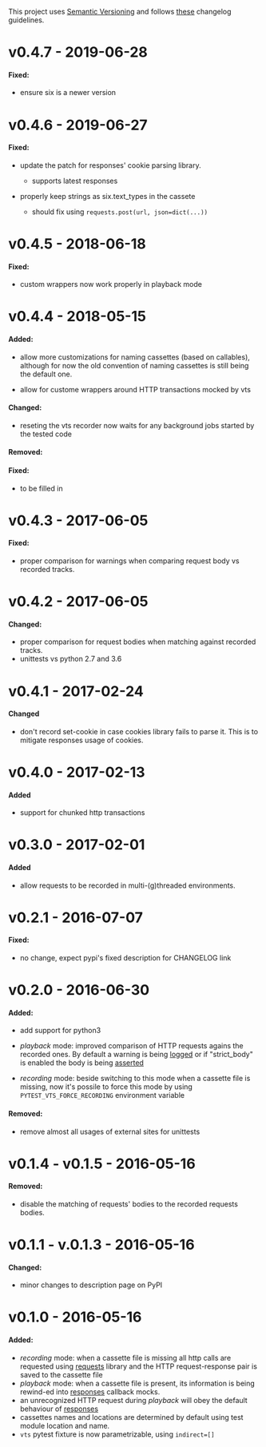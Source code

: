 This project uses [Semantic Versioning][] and follows [these][keepachangelog] changelog guidelines.

# v0.4.7 - 2019-06-28
#### Fixed:
  - ensure six is a newer version

# v0.4.6 - 2019-06-27
#### Fixed:

  - update the patch for responses' cookie parsing library.

      - supports latest responses

  - properly keep strings as six.text_types in the cassete

      - should fix using `requests.post(url, json=dict(...))`

# v0.4.5 - 2018-06-18
#### Fixed:
  - custom wrappers now work properly in playback mode

# v0.4.4 - 2018-05-15

#### Added:
  - allow more customizations for naming cassettes (based on
    callables), although for now the old convention of naming
    cassettes is still being the default one.

  - allow for custome wrappers around HTTP transactions mocked by vts

#### Changed:
  - reseting the vts recorder now waits for any background jobs
    started by the tested code

#### Removed:

#### Fixed:
  - to be filled in


# v0.4.3 - 2017-06-05
#### Fixed:
  - proper comparison for warnings when comparing request body vs recorded tracks.

# v0.4.2 - 2017-06-05
#### Changed:
  - proper comparison for request bodies when matching against recorded tracks.
  - unittests vs python 2.7 and 3.6

# v0.4.1 - 2017-02-24

#### Changed
  - don't record set-cookie in case cookies library fails to parse
    it. This is to mitigate responses usage of cookies.

# v0.4.0 - 2017-02-13

#### Added
  - support for chunked http transactions

# v0.3.0 - 2017-02-01

#### Added
  - allow requests to be recorded in multi-(g)threaded environments.


# v0.2.1 - 2016-07-07

#### Fixed:
  - no change, expect pypi's fixed description for CHANGELOG link


# v0.2.0 - 2016-06-30

#### Added:

  - add support for python3

  - *playback* mode: improved comparison of HTTP requests agains the
    recorded ones. By default a warning is being [logged][logging] or
    if "strict_body" is enabled the body is being
    [asserted][pytest assert]

  - *recording* mode: beside switching to this mode when a cassette
    file is missing, now it's possile to force this mode by using
    `PYTEST_VTS_FORCE_RECORDING` environment variable

#### Removed:

  - remove almost all usages of external sites for unittests


# v0.1.4 - v0.1.5 - 2016-05-16

#### Removed:

  - disable the matching of requests' bodies to the recorded requests
    bodies.


# v0.1.1 - v.0.1.3 - 2016-05-16

#### Changed:

  - minor changes to description page on PyPI


# v0.1.0 - 2016-05-16

#### Added:

  - *recording* mode: when a cassette file is missing all http calls are
    requested using [requests][] library and the HTTP request-response
    pair is saved to the cassette file
  - *playback* mode: when a cassette file is present, its information
    is being rewind-ed into [responses][] callback mocks.
  - an unrecognized HTTP request during *playback* will obey the
    default behaviour of [responses][]
  - cassettes names and locations are determined by default using test
    module location and name.
  - `vts` pytest fixture is now parametrizable, using `indirect=[]`

[requests]: http://docs.python-requests.org/en/lastest/
[responses]: https://github.com/getsentry/responses
[logging]: https://docs.python.org/3/library/logging.html?highlight=logging#module-logging
[pytest assert]: http://pytest.org/latest/assert.html#assert-with-the-assert-statement
[keepachangelog]: http://keepachangelog.com/
[Semantic Versioning]: http://semver.org/
